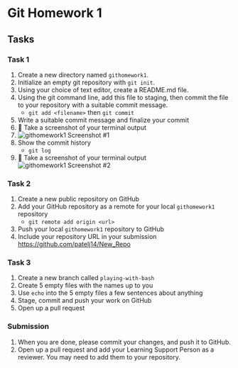 # Git Homework 1

## Tasks
### Task 1
1. Create a new directory named `githomework1`.
2. Initialize an empty git repository with `git init`.
3. Using your choice of text editor, create a README.md file.
4. Using the git command line, add this file to staging, then commit the file to your repository with a suitable commit message.
    * `git add <filename>` then `git commit`
5. Write a suitable commit message and finalize your commit
6. 📸 Take a screenshot of your terminal output
7. ![githomework1 Screenshot #1](https://github.com/patelj14/git/assets/59067883/f85338eb-32da-45ee-8029-868f0551d07e)
8. Show the commit history
    * `git log`
9. 📸 Take a screenshot of your terminal output
![githomework1 Screenshot #2](https://github.com/patelj14/git/assets/59067883/6bbd9345-f604-436f-b899-1d16ac526873)

### Task 2
1. Create a new public repository on GitHub
2. Add your GitHub repository as a remote for your local `githomework1` repository
    * `git remote add origin <url>`
3. Push your local `githomework1` repository to GitHub
4. Include your repository URL in your submission
https://github.com/patelj14/New_Repo

### Task 3
1. Create a new branch called `playing-with-bash`
2. Create 5 empty files with the names up to you
3. Use `echo` into the 5 empty files a few sentences about anything
4. Stage, commit and push your work on GitHub
5. Open up a pull request

### Submission

1. When you are done, please commit your changes, and push it to GitHub.
2. Open up a pull request and add your Learning Support Person as a reviewer. You may need to add them to your repository.
